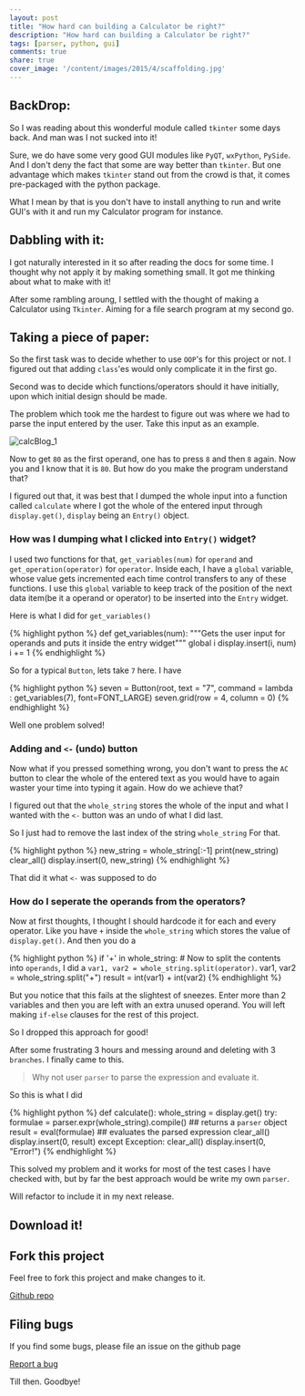 ```yaml
---
layout: post
title: "How hard can building a Calculator be right?"
description: "How hard can building a Calculator be right?"
tags: [parser, python, gui]
comments: true
share: true
cover_image: '/content/images/2015/4/scaffolding.jpg'
---
```


<link rel="stylesheet" href="https://maxcdn.bootstrapcdn.com/font-awesome/4.5.0/css/font-awesome.min.css">

## BackDrop: 

So I was reading about this wonderful module called `tkinter` some days back. And man was I not sucked into it!

Sure, we do have some very good GUI modules like `PyQT`, `wxPython`, `PySide`. And I don't deny the fact that some are way better than `tkinter`. But one advantage which makes `tkinter` stand out from the crowd is that, it comes pre-packaged with the python package. 

What I mean by that is you don't have to install anything to run and write GUI's with it and run my Calculator program for instance.

## Dabbling with it:

I got naturally interested in it so after reading the docs for some time. I thought why not apply it by making something small. It got me thinking about what to make with it!

After some rambling aroung, I settled with the thought of making a Calculator using `Tkinter`. Aiming for a file search program at my second go.

## Taking a piece of paper:

So the first task was to decide whether to use `OOP`'s for this project or not. I figured out that adding `class`'es would only complicate it in the first go. 

Second was to decide which functions/operators should it have initially, upon which initial design should be made.

The problem which took me the hardest to figure out was where we had to parse the input entered by the user. 
Take this input as an example. 

![calcBlog_1](https://raw.githubusercontent.com/tasdikrahman/tasdikrahman.me/master/images/calcBlog_1.jpg)

Now to get `80` as the first operand, one has to press `8` and then `8` again. Now you and I know that it is `80`. But how do you make the program understand that?

I figured out that, it was best that I dumped the whole input into a function called `calculate` where I got the whole of the entered input through `display.get()`, `display` being an `Entry()` object.

### How was I dumping what I clicked into `Entry()` widget? 

I used two functions for that, `get_variables(num)` for `operand` and `get_operation(operator)` for `operator`. Inside each, I have a `global` variable, whose value gets incremented each time control transfers to any of these functions. I use this `global` variable to keep track of the position of the next data item(be it a operand or operator) to be inserted into the `Entry` widget.

Here is what I did for `get_variables()`

{% highlight python %}
def get_variables(num):
    """Gets the user input for operands and puts it inside the entry widget"""
    global i
    display.insert(i, num)
    i += 1
{% endhighlight %}

So for a typical `Button`, lets take `7` here. I have 

{% highlight python %}
seven = Button(root, text = "7", command = lambda : get_variables(7), font=FONT_LARGE)
seven.grid(row = 4, column = 0)
{% endhighlight %}


Well one problem solved!

### Adding and `<-` (undo) button

Now what if you pressed something wrong, you don't want to press the `AC` button to clear the whole of the entered text as you would have to again waster your time into typing it again. How do we achieve that?

I figured out that the `whole_string` stores the whole of the input and what I wanted with the `<-` button was an undo of what I did last. 

So I just had to remove the last index of the string `whole_string`
For that.

{% highlight python %}
new_string = whole_string[:-1]
print(new_string)
clear_all()
display.insert(0, new_string)
{% endhighlight %}

That did it what `<-` was supposed to do

### How do I seperate the operands from the operators?

Now at first thoughts, I thought I should hardcode it for each and every operator. Like you have `+` inside the `whole_string` which stores the value of `display.get()`. And then you do a 

{% highlight python %}
if '+' in whole_string:
    # Now to split the contents into `operands`, I did a `var1, var2 = whole_string.split(operator)`. 
    var1, var2 = whole_string.split("+")
    result = int(var1) + int(var2)
{% endhighlight %}

But you notice that this fails at the slightest of sneezes. Enter more than 2 variables and then you are left with an extra unused operand. You will left making `if-else` clauses for the rest of this project. 

So I dropped this approach for good!

After some frustrating 3 hours and messing around and deleting with 3 `branches`. I finally came to this.

>Why not user `parser` to parse the expression and evaluate it.

So this is what I did

{% highlight python %}
def calculate():
    whole_string = display.get()
    try:
        formulae = parser.expr(whole_string).compile()      ## returns a `parser` object
        result = eval(formulae)                             ## evaluates the parsed expression
        clear_all()
        display.insert(0, result)
    except Exception:
        clear_all()
        display.insert(0, "Error!")
{% endhighlight %}

This solved my problem and it works for most of the test cases I have checked with, but by far the best approach would be write my own `parser`. 

Will refactor to include it in my next release.

## Download it!

<a href="https://github.com/tasdikrahman/pyCalc/releases/download/v1.0/pyCalc_v1" target="_blank"><i class="fa fa-linux fa-2x"></i></a>

## Fork this project

Feel free to fork this project and make changes to it. 

<div markdown="0"><a href="https://github.com/tasdikrahman/pyCalc" class="btn btn-info">Github repo</a></div>

## Filing bugs

If you find some bugs, 
please file an issue on the github page 

<div markdown="0"><a href="https://github.com/tasdikrahman/pyCalc/issues/new" class="btn btn-danger">Report a bug</a></div>

Till then. Goodbye!